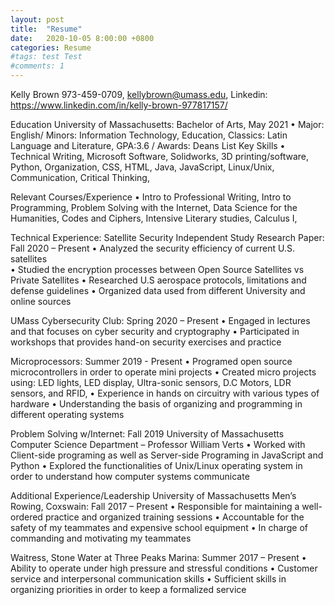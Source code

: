 ```yaml
---
layout: post
title:  "Resume"
date:   2020-10-05 8:00:00 +0800
categories: Resume
#tags: test Test
#comments: 1
---
```

Kelly Brown
973-459-0709, kellybrown@umass.edu,
Linkedin: https://www.linkedin.com/in/kelly-brown-977817157/

Education
University of Massachusetts: Bachelor of Arts, May 2021
•	Major: English/ Minors: Information Technology, Education, Classics: Latin Language and Literature, GPA:3.6 / Awards: Deans List
Key Skills
•	Technical Writing, Microsoft Software, Solidworks, 3D printing/software, Python, Organization, CSS, HTML, Java, JavaScript, Linux/Unix, Communication, Critical Thinking,

Relevant Courses/Experience
•	Intro to Professional Writing, Intro to Programming, Problem Solving with the Internet, Data Science for the Humanities, Codes and Ciphers, Intensive Literary studies, Calculus I,

Technical Experience:
Satellite Security Independent Study Research Paper: Fall 2020 – Present
•	Analyzed the security efficiency of current U.S. satellites  
•	Studied the encryption processes between Open Source Satellites vs Private Satellites
•	Researched U.S aerospace protocols, limitations and defense guidelines
•	Organized data used from different University and online sources

UMass Cybersecurity Club: Spring 2020 – Present
•	Engaged in lectures and that focuses on cyber security and cryptography
•	Participated in workshops that provides hand-on security exercises and practice

Microprocessors: Summer 2019 - Present
•	Programed open source microcontrollers in order to operate mini projects
•	Created micro projects using: LED lights, LED display, Ultra-sonic sensors, D.C Motors, LDR sensors, and RFID,
•	Experience in hands on circuitry with various types of hardware
•	Understanding the basis of organizing and programming in different operating systems

Problem Solving w/Internet: Fall 2019
University of Massachusetts Computer Science Department – Professor William Verts
•	Worked with Client-side programing as well as Server-side Programing in JavaScript and Python
•	Explored the functionalities of Unix/Linux operating system in order to understand how computer systems communicate

Additional Experience/Leadership
University of Massachusetts Men’s Rowing, Coxswain: Fall 2017 – Present
•	Responsible for maintaining a well-ordered practice and organized training sessions
•	Accountable for the safety of my teammates and expensive school equipment
•	In charge of commanding and motivating my teammates    

Waitress, Stone Water at Three Peaks Marina: Summer 2017 – Present
•	Ability to operate under high pressure and stressful conditions
•	Customer service and interpersonal communication skills
•	Sufficient skills in organizing priorities in order to keep a formalized service
